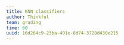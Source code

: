 ```yaml
---
title: KNN classifiers
author: Thinkful
team: grading
time: 60
uuid: 16d264c9-23ba-491e-8d74-3728d430e215
---
```


<jupyter notebook-name="knn_classifiers" course-code="DSBC" />
